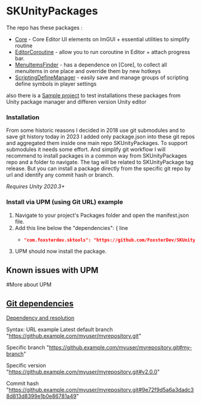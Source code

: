 # SKUnityPackages

The repo has these packages :
- [Core](https://github.com/FoxsterDev/SKTools) - Core Editor UI elements on ImGUI + essential utilities to simplify routine
- [EditorCoroutine](https://github.com/FoxsterDev/SKTools.EditorCoroutine) - allow you to run coroutine in Editor + attach progress bar.
- [MenuItemsFinder](https://github.com/FoxsterDev/SKTools.MenuItemsFinder) - has a dependence on [Core], to collect all menuitems in one place and override them by new hotkeys
- [ScriptingDefineManager](https://github.com/FoxsterDev/SKTools.ScriptingDefineManager) - easily save and manage groups of scripting define symbols in player settings

also there is a [Sample project](https://github.com/FoxsterDev/SKSample) to test installations these packages from Unity package manager and differen version Unity editor


### Installation
From some historic reasons I decided in 2018 use git submodules and to save git history today in 2023 I added only package.json into these git repos
and aggregated them inside one main repo SKUnityPackages. To support submodules it needs some effort. And simplify git workflow I will recommend
to install packages in a common way from SKUnityPackages repo and a folder to navigate. The tag will be related to SKUnityPackage tag release. But you can install a 
package directly from the specific git repo by url and identify any commit hash or branch.

*Requires Unity 2020.3+*

### Install via UPM (using Git URL) example

1. Navigate to your project's Packages folder and open the manifest.json file.
2. Add this line below the "dependencies": { line
    - ```json title="Packages/manifest.json"
      "com.foxsterdev.sktools": "https://github.com/FoxsterDev/SKUnityPackages.git?path=Assets/SKTools#1.0.0",
      ```
3. UPM should now install the package.

## Known issues with UPM

#More about UPM

## [Git dependencies](https://docs.unity3d.com/Manual/upm-git.html)
[Dependency and resolution](https://docs.unity3d.com/Manual/upm-dependencies.html)

Syntax:	URL example
Latest default branch	"https://github.example.com/myuser/myrepository.git"

Specific branch	"https://github.example.com/myuser/myrepository.git#my-branch"

Specific version	"https://github.example.com/myuser/myrepository.git#v2.0.0"

Commit hash	"https://github.example.com/myuser/myrepository.git#9e72f9d5a6a3dadc38d813d8399e1b0e86781a49"